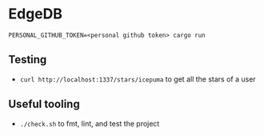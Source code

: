 # EdgeDB

```shell
PERSONAL_GITHUB_TOKEN=<personal github token> cargo run
```

## Testing

* `curl http://localhost:1337/stars/icepuma` to get all the stars of a user

## Useful tooling

* `./check.sh` to fmt, lint, and test the project
